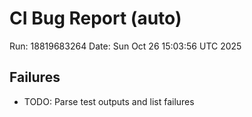 # CI Bug Report (auto)
Run: 18819683264
Date: Sun Oct 26 15:03:56 UTC 2025

## Failures
- TODO: Parse test outputs and list failures
